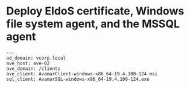 # Deploy EldoS certificate, Windows file system agent, and the MSSQL agent
````
---
ad_domain: vcorp.local
ave_host: ave-02
ave_domain: /clients
ave_client: AvamarClient-windows-x86_64-19.4.100-124.msi
sql_client: AvamarSQL-windows-x86_64-19.4.100-124.exe
````